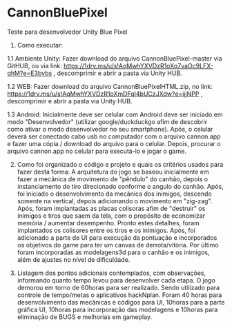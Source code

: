 # CannonBluePixel

Teste para desenvolvedor Unity Blue Pixel

1. Como executar: 

1.1 Ambiente Unity:  Fazer download do arquivo CannonBluePixel-master via GitHUB, ou via link: https://1drv.ms/u/s!AqMwhYXVDzR1oXq7vaOc9LFX-qhM?e=E3bvbs , descomprimir e abrir a pasta via Unity HUB.

1.2 WEB: Fazer download do arquivo CannonBluePixelHTML.zip, no link: https://1drv.ms/u/s!AqMwhYXVDzR1oXmDFqI4bUCzJXdw?e=ijjNPP , descomprimir e abrir a pasta via Unity HUB.

1.3 Android: Inicialmente deve ser celular com Android deve ser iniciado em modo "Desenvolvedor" (utilizar google/duckduckgo afim de descobrir como ativar o modo desenvolvedor no seu smartphone). Após, o celular deverá ser conectado cabo usb no computador com o arquivo cannon.app e fazer uma cópia / download do arquivo para o celular. Depois, procurar o arquivo cannon.app no celular para executá-lo e jogar o game.

2. Como foi organizado o código e projeto e quais os critérios usados para fazer desta forma:
A arquitetura do jogo se baseou inicialmente em fazer a mecânica de movimento de "pêndulo" do canhão, depois o instanciamento do tiro direcionado conforme o angulo do canhão. Após, foi iniciado o desenvolvimento da mecânica dos inimigos, descendo somente na vertical, depois adicionando o movimento em "zig-zag". Após, foram implantadas as placas colisoras afim de "destruir" os inimigos e tiros que saem da tela, com o propósito de economizar memória / aumentar desempenho. Pronto estes detalhes, foram implantados os colisores entre os tiros e os inimigos. Após, foi adicionado a parte de UI para execução da pontuação e incorporados os objetivos do game para ter um canvas de derrota/vitória. Por último foram incorporadas as modelagens3d para o canhão e os inimigos, além de ajustes no nível de dificuldade.

3. Listagem dos pontos adicionais contemplados, com observações, informando quanto tempo levou para desenvolver cada etapa.
O jogo demorou em torno de 60horas para ser realizado. Sendo utilizado para controle de tempo/metas o aplicativos hackNplan. Foram 40 horas para desenvolvimento das mecânicas e códigos para UI, 10horas para a parte gráfica UI, 10horas para incorporação das modelagens e 10horas para eliminação de BUGS e melhorias em gameplay.
